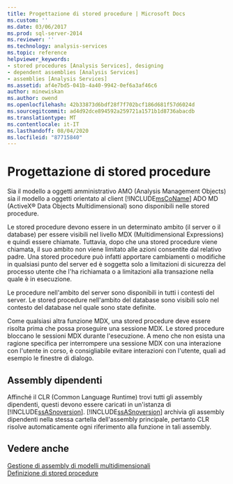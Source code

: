 ```yaml
---
title: Progettazione di stored procedure | Microsoft Docs
ms.custom: ''
ms.date: 03/06/2017
ms.prod: sql-server-2014
ms.reviewer: ''
ms.technology: analysis-services
ms.topic: reference
helpviewer_keywords:
- stored procedures [Analysis Services], designing
- dependent assemblies [Analysis Services]
- assemblies [Analysis Services]
ms.assetid: af4e7bd5-041b-4a40-9942-0ef6a3af46c6
author: minewiskan
ms.author: owend
ms.openlocfilehash: 42b33873d6bdf28f7f702bcf186d681f57d6024d
ms.sourcegitcommit: ad4d92dce894592a259721a1571b1d8736abacdb
ms.translationtype: MT
ms.contentlocale: it-IT
ms.lasthandoff: 08/04/2020
ms.locfileid: "87715840"
---
```

# <a name="designing-stored-procedures"></a>Progettazione di stored procedure
  Sia il modello a oggetti amministrativo AMO (Analysis Management Objects) sia il modello a oggetti orientato al client [!INCLUDE[msCoName](../../includes/msconame-md.md)] ADO MD (ActiveX® Data Objects Multidimensional) sono disponibili nelle stored procedure.  
  
 Le stored procedure devono essere in un determinato ambito (il server o il database) per essere visibili nel livello MDX (Multidimensional Expressions) e quindi essere chiamate. Tuttavia, dopo che una stored procedure viene chiamata, il suo ambito non viene limitato alle azioni consentite dal relativo padre. Una stored procedure può infatti apportare cambiamenti o modifiche in qualsiasi punto del server ed è soggetta solo a limitazioni di sicurezza del processo utente che l'ha richiamata o a limitazioni alla transazione nella quale è in esecuzione.  
  
 Le procedure nell'ambito del server sono disponibili in tutti i contesti del server. Le stored procedure nell'ambito del database sono visibili solo nel contesto del database nel quale sono state definite.  
  
 Come qualsiasi altra funzione MDX, una stored procedure deve essere risolta prima che possa proseguire una sessione MDX. Le stored procedure bloccano le sessioni MDX durante l'esecuzione. A meno che non esista una ragione specifica per interrompere una sessione MDX con una interazione con l'utente in corso, è consigliabile evitare interazioni con l'utente, quali ad esempio le finestre di dialogo.  
  
## <a name="dependent-assemblies"></a>Assembly dipendenti  
 Affinché il CLR (Common Language Runtime) trovi tutti gli assembly dipendenti, questi devono essere caricati in un'istanza di [!INCLUDE[ssASnoversion](../../includes/ssasnoversion-md.md)]. [!INCLUDE[ssASnoversion](../../includes/ssasnoversion-md.md)] archivia gli assembly dipendenti nella stessa cartella dell'assembly principale, pertanto CLR risolve automaticamente ogni riferimento alla funzione in tali assembly.  
  
## <a name="see-also"></a>Vedere anche  
 [Gestione di assembly di modelli multidimensionali](../multidimensional-models/multidimensional-model-assemblies-management.md)   
 [Definizione di stored procedure](../multidimensional-models-extending-olap-stored-procedures/defining-stored-procedures.md)  
  
  
